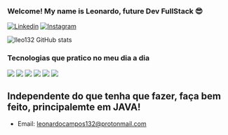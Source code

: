### Welcome! My name is Leonardo, future Dev FullStack 😎

[![Linkedin](https://img.shields.io/badge/LinkedIn-0077B5?style=for-the-badge&logo=linkedin&logoColor=white)](https://www.linkedin.com/in/leonardo-campos-654228236/)
[![Instagram](https://img.shields.io/badge/Instagram-E4405F?style=for-the-badge&logo=instagram&logoColor=white)](https://www.instagram.com/castrolleo_/)

![lleo132 GitHub stats](https://github-readme-stats.vercel.app/api?username=lleo132&show_icons=true&theme=dracula)

### Tecnologias que pratico no meu dia a dia

<div>
<img src="https://img.shields.io/badge/HTML5-E34F26?style=for-the-badge&logo=html5&logoColor=white"/>
<img src="https://img.shields.io/badge/CSS-239120?&style=for-the-badge&logo=css3&logoColor=white" />
<img src="https://img.shields.io/badge/JavaScript-F7DF1E?style=for-the-badge&logo=javascript&logoColor=black" />
<img src="https://img.shields.io/badge/Node.js-43853D?style=for-the-badge&logo=node.js&logoColor=whit">
<img src="https://img.shields.io/badge/TypeScript-007ACC?style=for-the-badge&logo=typescript&logoColor=white" />
<img src="https://img.shields.io/badge/Java-ED8B00?style=for-the-badge&logo=java&logoColor=white" />
</div>
 
 ## Independente do que tenha que fazer, faça bem feito, principalemte em JAVA!
 
 - Email: leonardocampos132@protonmail.com



